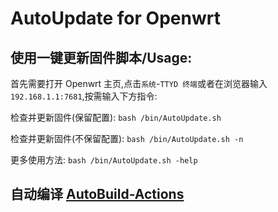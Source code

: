 # AutoUpdate for Openwrt

## 使用一键更新固件脚本/Usage:

   首先需要打开 Openwrt 主页,点击`系统`-`TTYD 终端`或者在浏览器输入`192.168.1.1:7681`,按需输入下方指令:

   检查并更新固件(保留配置): `bash /bin/AutoUpdate.sh`

   检查并更新固件(不保留配置): `bash /bin/AutoUpdate.sh -n`

   更多使用方法: `bash /bin/AutoUpdate.sh -help`

## 自动编译 [AutoBuild-Actions](https://github.com/Hyy2001X/AutoBuild-Actions)
